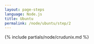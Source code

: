 ```yaml
---
layout: page-steps
language: Node.js
title: Ubuntu
permalink: /node/ubuntu/step/2
---
```


{% include partials/node/crudunix.md %}
